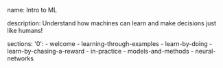 name: Intro to ML

description: Understand how machines can learn and make decisions just like humans!

sections:
  '0':
    - welcome
    - learning-through-examples
    - learn-by-doing
    - learn-by-chasing-a-reward
    - in-practice
    - models-and-methods
    - neural-networks


